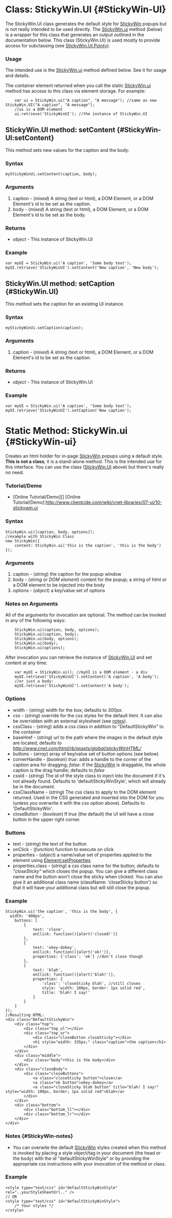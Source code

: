 Class: StickyWin.UI {#StickyWin-UI}
======================================

The StickyWin.UI class generates the default style for [StickyWin][] popups but is not really intended to be used directly. The [StickyWin.ui][] method (below) is a wrapper for this class that generates an output outlined in the documentation below. This class (StickyWin.UI) is used mostly to provide access for subclassing (see [StickyWin.UI.Pointy][]).

### Usage

The intended use is the [StickyWin.ui][] method defined below. See it for usage and details.

The container element returned when you call the static [StickyWin.ui][] method has access to this class via element storage. For example:

		var ui = StickyWin.ui("A caption", "A message"); //same as new StickyWin.UI("A caption", "A message");
		//ui is a DOM element
		ui.retrieve('StickyWinUI'); //the instance of StickyWin.UI
		
StickyWin.UI method: setContent {#StickyWin-UI:setContent}
----------------------------------------------------------

This method sets new values for the caption and the body:

### Syntax

	myStickyWinUi.setContent(caption, body);

### Arguments

1. caption - (*mixed*) A string (text or html), a DOM Element, or a DOM Element's id to be set as the caption.
2. body - (*mixed*) A string (text or html), a DOM Element, or a DOM Element's id to be set as the body.

### Returns

* *object* - This instance of StickyWin.UI

### Example

	var myUI = StickyWin.ui('A caption', 'Some body text');
	myUI.retrieve('StickyWinUI').setContent('New caption', 'New body');

StickyWin.UI method: setCaption {#StickyWin.UI}
-----------------------------------------------

This method sets the caption for an existing UI instance.

### Syntax

	myStickyWinUi.setCaption(caption);

### Arguments

1. caption - (*mixed*) A string (text or html), a DOM Element, or a DOM Element's id to be set as the caption.

### Returns

* *object* - This instance of StickyWin.UI

### Example

	var myUI = StickyWin.ui('A caption', 'Some body text');
	myUI.retrieve('StickyWinUI').setCaption('New caption');

Static Method: StickyWin.ui {#StickyWin-ui}
===========================================

Creates an html holder for in-page [StickyWin][] popups using a default style. **This is not a class**; it is a stand-alone method. This is the intended use for this interface. You can use the class ([StickyWin.UI][] above) but there's really no need.
	
### Tutorial/Demo

* [Online Tutorial/Demo][]
[Online Tutorial/Demo]:http://www.clientcide.com/wiki/cnet-libraries/07-ui/10-stickywin.ui

### Syntax

	StickyWin.ui([caption, body, options]);
	//example with StickyWin Class
	new StickyWin({
		content: StickyWin.ui('this is the caption', 'this is the body')
	});

### Arguments

1. caption - (*string*) the caption for the popup window
2. body - (*string* or *DOM element*) content for the popup; a string of html or a DOM element to be injected into the body
3. options - (*object*) a key/value set of options

### Notes on Arguments

All of the arguments for invocation are optional. The method can be invoked in any of the following ways:

		StickyWin.ui(caption, body, options);
		StickyWin.ui(caption, body);
		StickyWin.ui(body, options);
		StickyWin.ui(body);
		StickyWin.ui(options);

After invocation you can retrieve the instance of [StickyWin.UI][] and set content at any time:

		var myUI = StickyWin.ui(); //myUI is a DOM element - a div
		myUI.retrieve('StickyWinUI').setContent('A caption', 'A body');
		//or just a body:
		myUI.retrieve('StickyWinUI').setContent('A body');

### Options

* width - (*string*) width for the box; defaults to *300px*.
* css - (*string*) override for the css styles for the default html. It can also be overridden with an external stylesheet (see [notes][]).
* cssClass - (*string*) adds a css class in addition to "DefaultStickyWin" to the container
* baseHref - (*string*) url to the path where the images in the default style are located; defaults to *http://www.cnet.com/html/rb/assets/global/stickyWinHTML/*
* buttons - (*array*) array of key/value set of button options (see below)
* cornerHandle - (*boolean*) *true*: adds a handle to the corner of the caption area for dragging; *false*: if the [StickyWin][] is draggable, the whole caption is the drag handle; defaults to *false*
* cssId - (*string*) The id of the style class to inject into the document if it's not already found. Defaults to 'defaultStickyWinStyle', which will already be in the document.
* cssClassName - (*string*) The css class to apply to the DOM element returned. Used in the CSS generated and inserted into the DOM for you (unless you overwrite it with the *css* option above). Defaults to 'DefaultStickyWin'.
* closeButton - (*boolean*) If *true* (the default) the UI will have a close button in the upper right corner.

### Buttons

* text - (*string*) the text of the button
* onClick - (*function*) function to execute on click
* properties - (*object*) a name/value set of properties applied to the element using [Element:setProperties][]
* properties.class - (*string*) a css class name for the button; defaults to *"closeSticky"* which closes the popup. You can give a different class name and the button won't close the sticky when clicked. You can also give it an additional class name (className: 'closeSticky button') so that it will have your additional class but will still close the popup.

### Example

	StickyWin.ui('the caption', 'this is the body', {
	  width: '400px',
		buttons: [
			{
				text: 'close', 
				onClick: function(){alert('closed!')}
			},
			{
				text: 'okey-dokey', 
				onClick: function(){alert('ok!')},
				properties: {'class': 'ok'} //don't close though
			},
			{
				text: 'blah', 
				onClick: function(){alert('blah!')},
				properties: {
					'class': 'closeSticky blah', //still closes
					style: 'width: 100px, border: 1px solid red',
					title: 'blah! I say!'
				}
			}
		]
	});
	//Resulting HTML:
	<div class="DefaultStickyWin">
		<div class="top">
			<div class="top_ul"></div>
			<div class="top_ur">
				<div class="closeButton closeSticky"></div>
				<h1 style="width: 335px;" class="caption">the caption</h1>
			</div>
		</div>
		<div class="middle">
			<div class="body">this is the body</div>
		</div>
		<div class="closeBody">
			<div class="closeButtons">
				<a class="closeSticky button">close</a>
				<a class="ok button">okey-dokey</a>
				<a class="closeSticky blah button" title="blah! I say!" style="width: 100px, border; 1px solid red">blah</a>
			</div>
		</div>
		<div class="bottom">
			<div class="bottom_ll"></div>
			<div class="bottom_lr"></div>
		</div>
	</div>

### Notes {#StickyWin-notes}

* You can overwite the default [StickyWin][] styles created when this method is invoked by placing a style object/tag in your document (the head or the body) with the id "defaultStickyWinStyle" or by providing the appropriate css instructions with your invocation of the method or class.

### Example

	<style type="text/css" id="defaultStickyWinStyle" rel="..yourStyleSheetUrl.." /> 
	// OR
	<style type="text/css" id="defaultStickyWinStyle">
		/* Your styles */
	</style> 

[Notes]: #StickyWin-notes
[StickyWin]: /docs/UI/StickyWin
[StickyWin.ui]: #StickyWin-ui
[StickyWin.UI.Pointy]: /docs/UI/StickyWin.UI.Pointy
[Element:setProperties]: http://www.mootools.net/docs/core/Element/Element#Element:setProperties
